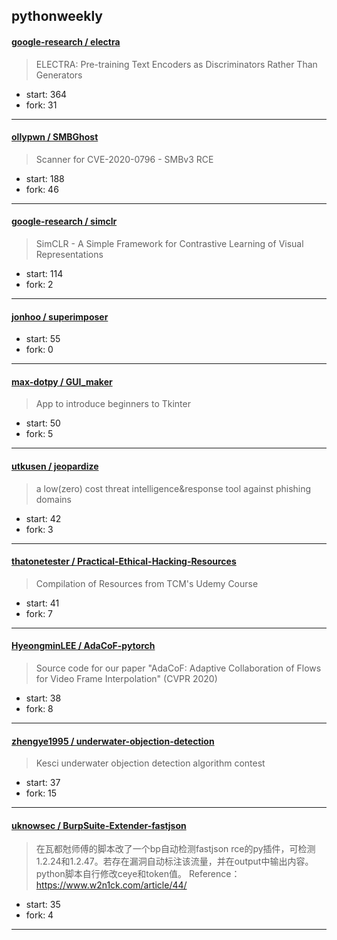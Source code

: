 ## pythonweekly

#### [google-research / electra](https://github.com/google-research/electra)

> ELECTRA: Pre-training Text Encoders as Discriminators Rather Than Generators

+ start: 364
+ fork: 31

----


#### [ollypwn / SMBGhost](https://github.com/ollypwn/SMBGhost)

> Scanner for CVE-2020-0796 - SMBv3 RCE

+ start: 188
+ fork: 46

----


#### [google-research / simclr](https://github.com/google-research/simclr)

> SimCLR - A Simple Framework for Contrastive Learning of Visual Representations

+ start: 114
+ fork: 2

----


#### [jonhoo / superimposer](https://github.com/jonhoo/superimposer)

> 

+ start: 55
+ fork: 0

----


#### [max-dotpy / GUI_maker](https://github.com/max-dotpy/GUI_maker)

> App to introduce beginners to Tkinter

+ start: 50
+ fork: 5

----


#### [utkusen / jeopardize](https://github.com/utkusen/jeopardize)

> a low(zero) cost threat intelligence&response tool against phishing domains

+ start: 42
+ fork: 3

----


#### [thatonetester / Practical-Ethical-Hacking-Resources](https://github.com/thatonetester/Practical-Ethical-Hacking-Resources)

> Compilation of Resources from TCM's Udemy Course 

+ start: 41
+ fork: 7

----


#### [HyeongminLEE / AdaCoF-pytorch](https://github.com/HyeongminLEE/AdaCoF-pytorch)

> Source code for our paper "AdaCoF: Adaptive Collaboration of Flows for Video Frame Interpolation" (CVPR 2020)

+ start: 38
+ fork: 8

----


#### [zhengye1995 / underwater-objection-detection](https://github.com/zhengye1995/underwater-objection-detection)

> Kesci underwater objection detection algorithm contest

+ start: 37
+ fork: 15

----


#### [uknowsec / BurpSuite-Extender-fastjson](https://github.com/uknowsec/BurpSuite-Extender-fastjson)

> 在瓦都尅师傅的脚本改了一个bp自动检测fastjson rce的py插件，可检测1.2.24和1.2.47。若存在漏洞自动标注该流量，并在output中输出内容。 python脚本自行修改ceye和token值。  Reference：https://www.w2n1ck.com/article/44/

+ start: 35
+ fork: 4

----

